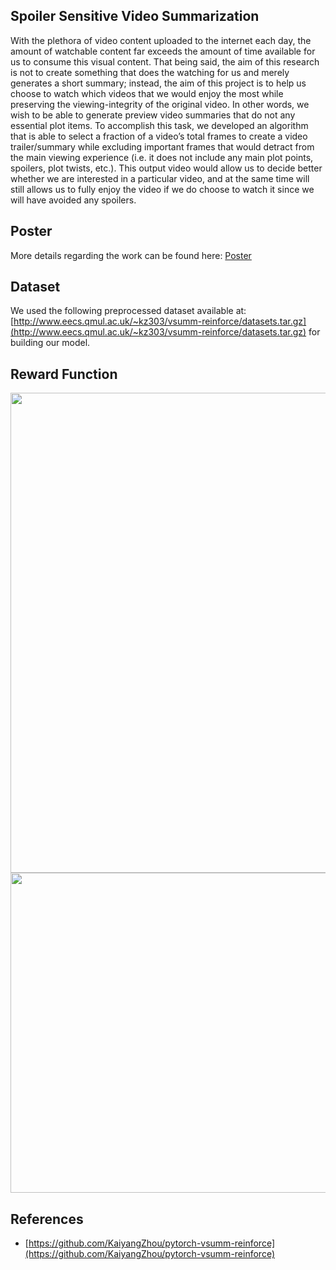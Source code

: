 ## Spoiler Sensitive Video Summarization

With the plethora of video content uploaded to the internet each day, the amount of watchable content far exceeds the amount of time available for us to consume this visual content. That being said, the aim of  this research is not to create something that does the watching for us and merely generates a short summary; instead,  the aim of this project is to help us choose to watch which videos that we would enjoy the most  while preserving the viewing-integrity of the original video. In other words, we wish to be able  to generate preview video summaries that do not any essential plot items. To accomplish this task,  we developed an algorithm that is able to select a fraction of a video’s total frames to create a video  trailer/summary while excluding important frames that would detract from the main viewing experience  (i.e. it does not include any main plot points, spoilers, plot twists, etc.). This output video  would allow us to decide better whether we are interested in a particular video, and at the same time will still allows us to fully enjoy the video if we do choose to watch it since we will have avoided any spoilers.

## Poster
More details regarding the work can be found here: [Poster](https://github.com/mayank26saxena/spoiler-sensitive-video-summarization/blob/master/assets/poster.pdf)


## Dataset 
We used the following preprocessed dataset available at: [http://www.eecs.qmul.ac.uk/~kz303/vsumm-reinforce/datasets.tar.gz](http://www.eecs.qmul.ac.uk/~kz303/vsumm-reinforce/datasets.tar.gz) for building our model. 

## Reward Function
<img src="https://github.com/mayank26saxena/spoiler-sensitive-video-summarization/blob/master/assets/model.png" align="middle" width="768">
<img src="https://github.com/mayank26saxena/spoiler-sensitive-video-summarization/blob/master/assets/div-rep.png" width="512" align="middle">



## References
- [https://github.com/KaiyangZhou/pytorch-vsumm-reinforce](https://github.com/KaiyangZhou/pytorch-vsumm-reinforce)

